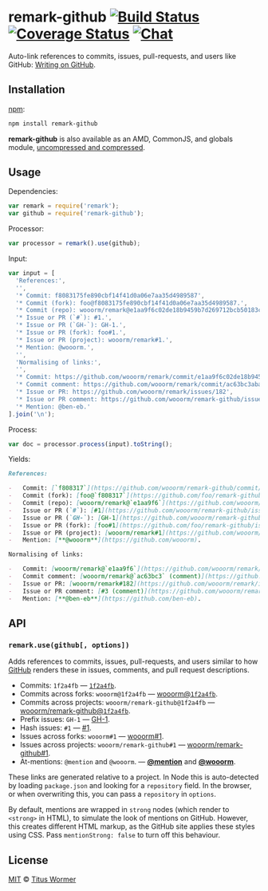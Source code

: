 # remark-github [![Build Status][build-badge]][build-status] [![Coverage Status][coverage-badge]][coverage-status] [![Chat][chat-badge]][chat]

<!--lint disable list-item-spacing-->

Auto-link references to commits, issues, pull-requests, and users like
GitHub: [Writing on GitHub][writing-on-github].

## Installation

[npm][]:

```bash
npm install remark-github
```

**remark-github** is also available as an AMD, CommonJS, and
globals module, [uncompressed and compressed][releases].

## Usage

Dependencies:

```javascript
var remark = require('remark');
var github = require('remark-github');
```

Processor:

```javascript
var processor = remark().use(github);
```

Input:

```javascript
var input = [
  'References:',
  '',
  '* Commit: f8083175fe890cbf14f41d0a06e7aa35d4989587',
  '* Commit (fork): foo@f8083175fe890cbf14f41d0a06e7aa35d4989587.',
  '* Commit (repo): wooorm/remark@e1aa9f6c02de18b9459b7d269712bcb50183ce89.',
  '* Issue or PR (`#`): #1.',
  '* Issue or PR (`GH-`): GH-1.',
  '* Issue or PR (fork): foo#1.',
  '* Issue or PR (project): wooorm/remark#1.',
  '* Mention: @wooorm.',
  '',
  'Normalising of links:',
  '',
  '* Commit: https://github.com/wooorm/remark/commit/e1aa9f6c02de18b9459b7d269712bcb50183ce89.',
  '* Commit comment: https://github.com/wooorm/remark/commit/ac63bc3abacf14cf08ca5e2d8f1f8e88a7b9015c#commitcomment-16372693.',
  '* Issue or PR: https://github.com/wooorm/remark/issues/182',
  '* Issue or PR comment: https://github.com/wooorm/remark-github/issues/3#issue-151160339',
  '* Mention: @ben-eb.'
].join('\n');
```

Process:

```javascript
var doc = processor.process(input).toString();
```

Yields:

```markdown
References:

-   Commit: [`f808317`](https://github.com/wooorm/remark-github/commit/f8083175fe890cbf14f41d0a06e7aa35d4989587)
-   Commit (fork): [foo@`f808317`](https://github.com/foo/remark-github/commit/f8083175fe890cbf14f41d0a06e7aa35d4989587).
-   Commit (repo): [wooorm/remark@`e1aa9f6`](https://github.com/wooorm/remark/commit/e1aa9f6c02de18b9459b7d269712bcb50183ce89).
-   Issue or PR (`#`): [#1](https://github.com/wooorm/remark-github/issues/1).
-   Issue or PR (`GH-`): [GH-1](https://github.com/wooorm/remark-github/issues/1).
-   Issue or PR (fork): [foo#1](https://github.com/foo/remark-github/issues/1).
-   Issue or PR (project): [wooorm/remark#1](https://github.com/wooorm/remark/issues/1).
-   Mention: [**@wooorm**](https://github.com/wooorm).

Normalising of links:

-   Commit: [wooorm/remark@`e1aa9f6`](https://github.com/wooorm/remark/commit/e1aa9f6c02de18b9459b7d269712bcb50183ce89).
-   Commit comment: [wooorm/remark@`ac63bc3` (comment)](https://github.com/wooorm/remark/commit/ac63bc3abacf14cf08ca5e2d8f1f8e88a7b9015c#commitcomment-16372693).
-   Issue or PR: [wooorm/remark#182](https://github.com/wooorm/remark/issues/182)
-   Issue or PR comment: [#3 (comment)](https://github.com/wooorm/remark-github/issues/3#issue-151160339)
-   Mention: [**@ben-eb**](https://github.com/ben-eb).
```

## API

### `remark.use(github[, options])`

Adds references to commits, issues, pull-requests, and users similar to how
[GitHub][writing-on-github]
renders these in issues, comments, and pull request descriptions.

*   Commits: `1f2a4fb` — [`1f2a4fb`][sha].
*   Commits across forks: `wooorm@1f2a4fb` — [wooorm@`1f2a4fb`][user-sha].
*   Commits across projects: `wooorm/remark-github@1f2a4fb`
    — [wooorm/remark-github@`1f2a4fb`][project-sha].
*   Prefix issues: `GH-1` — [GH-1][issue].
*   Hash issues: `#1` — [#1][issue].
*   Issues across forks: `wooorm#1` — [wooorm#1][user-issue].
*   Issues across projects: `wooorm/remark-github#1`
    — [wooorm/remark-github#1][project-issue].
*   At-mentions: `@mention` and `@wooorm`.
    — [**@mention**][mentions] and [**@wooorm**][mention].

These links are generated relative to a project.  In Node this is
auto-detected by loading `package.json` and looking for a `repository`
field.  In the browser, or when overwriting this, you can pass a
`repository` in `options`.

By default, mentions are wrapped in `strong` nodes (which render to
`<strong>` in HTML), to simulate the look of mentions on GitHub.
However, this creates different HTML markup, as the GitHub site applies
these styles using CSS.  Pass `mentionStrong: false` to turn off this
behaviour.

## License

[MIT][license] © [Titus Wormer][author]

<!-- Definitions -->

[build-badge]: https://img.shields.io/travis/wooorm/remark-github.svg

[build-status]: https://travis-ci.org/wooorm/remark-github

[coverage-badge]: https://img.shields.io/codecov/c/github/wooorm/remark-github.svg

[coverage-status]: https://codecov.io/github/wooorm/remark-github

[chat-badge]: https://img.shields.io/gitter/room/wooorm/remark.svg

[chat]: https://gitter.im/wooorm/remark

[releases]: https://github.com/wooorm/remark-github/releases

[license]: LICENSE

[author]: http://wooorm.com

[npm]: https://docs.npmjs.com/cli/install

[writing-on-github]: https://help.github.com/articles/writing-on-github/#references

[sha]: https://github.com/wooorm/remark-github/commit/1f2a4fb8f88a0a98ea9d0c0522cd538a9898f921

[user-sha]: https://github.com/wooorm/remark-github/commit/1f2a4fb8f88a0a98ea9d0c0522cd538a9898f921

[project-sha]: https://github.com/wooorm/remark-github/commit/1f2a4fb8f88a0a98ea9d0c0522cd538a9898f921

[issue]: https://github.com/wooorm/remark-github/issues/1

[user-issue]: https://github.com/wooorm/remark-github/issues/1

[project-issue]: https://github.com/wooorm/remark-github/issues/1

[mentions]: https://github.com/blog/821

[mention]: https://github.com/wooorm

